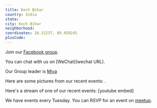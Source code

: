```yaml
---
title: Koch Bihar
country: India
state: 
city: Koch Bihar
neighborhood: 
coordinates: 26.32237, 89.459245
plusCode:
---
```

Join our [Facebook group](https://www.facebook.com/groups/Free.Code.Camp.KochBihar).

You can chat with us on [WeChat](wechat URL).

Our Group leader is [Miya](freecodecamp.org/miya)

Here are some pictures from our recent events:
![]().

Here's a stream of one of our recent events:
[youtube embed]

We have events every Tuesday. You can RSVP for an event on [meetup](meetupurl).
